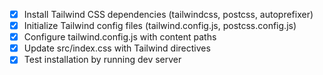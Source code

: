 - [x] Install Tailwind CSS dependencies (tailwindcss, postcss, autoprefixer)
- [x] Initialize Tailwind config files (tailwind.config.js, postcss.config.js)
- [x] Configure tailwind.config.js with content paths
- [x] Update src/index.css with Tailwind directives
- [x] Test installation by running dev server
